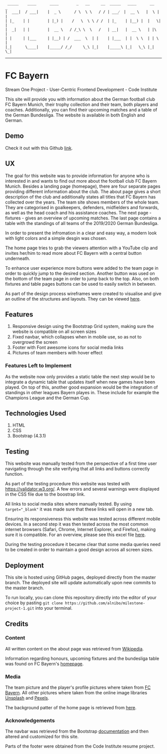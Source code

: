 
     _____    ____      ____        _   __     __  _____   ____      __   _
    |  ___|  / ___|    |  _ \      / \  \ \   / / | ___⁄  |  __ \   |  \ | |
    | |_    | |        | |_) |    /   \  \ \ / /  | |_    | |__) |  |   \| |
    |  _|   | |        |  __ \   / /_\ \  \   /   | __|   |  __ \   | |\   |
    | |     | |___     | |__) | /  ___  \  | |    | |___  | |  \ \  | | \  |
    |_|      \____|    |_____/ /_/     \_\ |_|    |_____\ |_|   \_\ |_|  \_|

 ----------------------------------------------------------------- 

# FC Bayern

Stream One Project - User-Centric Frontend Development - Code Institute

This site will provide you with information about the German football club FC Bayern Munich, their trophy collection and their team, both players and coaches. Additionally, you can find their upcoming matches and a table of the German Bundesliga. The website is available in both English and German.

## Demo

Check it out with this Github [link](https://alnibo.github.io/milestone-project-1/index.html).

## UX
The goal for this website was to provide information for anyone who is interested in and wants to find out more about the football club FC Bayern Munich. Besides a landing page (homepage), there are four separate pages providing different information about the club. The about page gives a short description of the club and additionally states all titles that FC Bayern has collected over the years. The team site shows members of the whole team. They are categorised in goalkeepers, defenders, midfielders and forwards, as well as the head coach and his assistance coaches. The next page - fixtures - gives an overview of upcoming matches. The last page contains a table with the standings of all teams of the 2019/2020 German Bundesliga.

In order to present the infromation in a clear and easy way, a modern look with light colors and a simple desgin was chosen.

The home page tries to grab the viewers attention with a YouTube clip and invites her/him to read more about FC Bayern with a central button underneath.

To enhance user experience more buttons were added to the team page in order to quickly jump to the desired section. Another button was used on the bottom of the team page in order to jump back to the top. Also, on both fixtures and table pages buttons can be used to easily switch in between.  

As part of the design process wireframes were created to visualise and give an outline of the structures and layouts. They can be viewed [here](https://github.com/alnibo/milestone-project-1/tree/master/wireframes).

## Features

1. Responsive design using the Bootstrap Grid system, making sure the website is compatible on all screen sizes
2. Fixed navbar, which collapses when in mobile use, so as not to overgrowd the screen
3. Footer with Font awesome icons for social media links
4. Pictures of team members with hover effect

### Features Left to Implement
As the website now only provides a static table the next step would be to integrate a dynamic table that updates itself when new games have been played. On top of this, another good expansion would be the integration of standings in other leagues Bayern playes in. These include for example the Champions League and the German Cup.

## Technologies Used

1. HTML
2. CSS
3. Bootstrap (4.3.1)

## Testing

This website was manually tested from the perspective of a first time user navigating through the site verifying that all links and buttons correctly function.

As part of the testing procedure this website was tested with https://validator.w3.org/. A few errors and several warnings were displayed in the CSS file due to the boostrap link.

All links to social media sites where manually tested. By using `target="_blank"` it was made sure that these links will open in a new tab.

Ensuring its responsiveness this website was tested across different mobile devices. In a second step it was then tested across the most common internet browsers (Safari, Chrome, Internet Explorer, and Firefox), making sure it is compatible. For an overview, please see this excel file [here](https://github.com/alnibo/milestone-project-1/blob/master/Testing-resp-comp.pdf).

During the testing procedure it became clear that some media queries need to be created in order to maintain a good design acroos all screen sizes.

## Deployment

This site is hosted using GitHub pages, deployed directly from the master branch. The deployed site will update automatically upon new commits to the master branch. 

To run locally, you can clone this repository directly into the editor of your choice by pasting `git clone https://github.com/alnibo/milestone-project-1.git` into your terminal.

## Credits

### Content
All written content on the about page was retrieved from [Wikipedia](https://en.wikipedia.org/wiki/FC_Bayern_Munich).

Information regarding honours, upcoming fixtures and the bundesliga table was found on FC Bayern's [homepage](https://www.fcbayern.com).

### Media
The team picture and the player's profile pictures where taken from [FC Bayern](https://fcbayern.com/en/teams/first-team). All other pictures where taken from the online image libraries [Unsplash](https://unsplash.com) and [Pexels](https://www.pexels.com).

The background patter of the home page is retrieved from [here](www.subtlepatterns.com).

### Acknowledgements

The navbar was retrieved from the Bootstrap [documentation](https://getbootstrap.com/docs/4.3/getting-started/introduction/) and then altered and customized for this site.

Parts of the footer were obtained from the Code Institute resume project.
